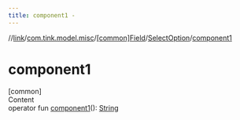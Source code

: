 ```yaml
---
title: component1 -
---
```

//[link](../../../index.md)/[com.tink.model.misc](../../index.md)/[[common]Field](../index.md)/[SelectOption](index.md)/[component1](component1.md)



# component1  
[common]  
Content  
operator fun [component1](component1.md)(): [String](https://kotlinlang.org/api/latest/jvm/stdlib/kotlin/-string/index.html)  




